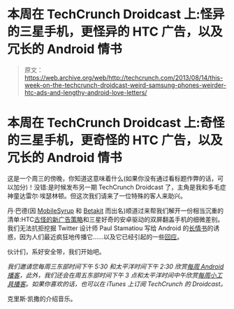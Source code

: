 # 本周在 TechCrunch Droidcast 上:怪异的三星手机，更怪异的 HTC 广告，以及冗长的 Android 情书

> 原文：<https://web.archive.org/web/http://techcrunch.com/2013/08/14/this-week-on-the-techcrunch-droidcast-weird-samsung-phones-weirder-htc-ads-and-lengthy-android-love-letters/>

# 本周在 TechCrunch Droidcast 上:奇怪的三星手机，更奇怪的 HTC 广告，以及冗长的 Android 情书

这是一个周三的傍晚，你知道这意味着什么(如果你没有通过看标题作弊的话，可以加分)！没错:是时候发布另一期 TechCrunch Droidcast 了，主角是我和多毛症神童达雷尔·埃瑟林顿。但这次我们请来了一位特殊的客人来助兴。

丹·巴德(因 [MobileSyrup](https://web.archive.org/web/20230128124420/http://mobilesyrup.com/) 和 [Betakit](https://web.archive.org/web/20230128124420/http://www.betakit.com/) 而出名)顺道过来帮我们解开一份相当沉重的清单:HTC[古怪的新广告策略](https://web.archive.org/web/20230128124420/https://techcrunch.com/2013/08/14/htc-hell-thats-confusing/)和三星好奇的安卓驱动的双屏翻盖手机的细微差别。我们无法抗拒挖掘 Twitter 设计师 Paul Stamatiou 写给 Android 的[长情书](https://web.archive.org/web/20230128124420/http://paulstamatiou.com/android-is-better)的诱惑，因为人们最近疯狂地传播它……以及它已经引起的一些[回应](https://web.archive.org/web/20230128124420/http://www.marco.org/2013/08/13/google-blindness)。

伙计们，系好安全带，我们开始吧。

*我们邀请您每周三东部时间下午 5:30 和太平洋时间下午 2:30 欣赏[每周 Android 播客](https://web.archive.org/web/20230128124420/https://techcrunch.com/tag/android-podcast/)，此外，我们还会在周五东部时间下午 3 点和太平洋时间中午欣赏[每周小工具播客](https://web.archive.org/web/20230128124420/https://techcrunch.com/tag/gadgets-podcast/)。如果你喜欢的话，也可以在 iTunes 上订阅 TechCrunch 的 Droidcast。*

克里斯·凯撒的介绍音乐。